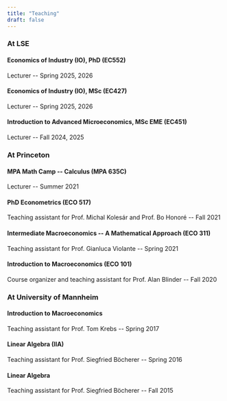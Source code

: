 ```yaml
---
title: "Teaching"
draft: false
---
```


### At LSE

#### Economics of Industry (IO), PhD (EC552)
Lecturer -- Spring 2025, 2026

#### Economics of Industry (IO), MSc (EC427)
Lecturer -- Spring 2025, 2026

#### Introduction to Advanced Microeconomics, MSc EME (EC451)
Lecturer -- Fall 2024, 2025 

### At Princeton

#### MPA Math Camp -- Calculus (MPA 635C)
Lecturer -- Summer 2021

#### PhD Econometrics (ECO 517)
Teaching assistant for Prof. Michal Kolesár and Prof. Bo Honoré -- Fall 2021

#### Intermediate Macroeconomics -- A Mathematical Approach (ECO 311)
Teaching assistant for Prof. Gianluca Violante -- Spring 2021

#### Introduction to Macroeconomics (ECO 101)
Course organizer and teaching assistant for Prof. Alan Blinder -- Fall 2020


### At University of Mannheim


#### Introduction to Macroeconomics 
Teaching assistant for Prof. Tom Krebs -- Spring 2017

#### Linear Algebra (IIA)
Teaching assistant for Prof. Siegfried Böcherer -- Spring 2016

#### Linear Algebra
Teaching assistant for Prof. Siegfried Böcherer -- Fall 2015


<!-- 
At Princeton, I have taught Graduate Econometrics (ECO 517), as well as Intermediate Macroeconomics (ECO 313) and Introduction to Macroeconomics (ECO 101), for which I also acted as course organizer. 

I was also the instructor for the School of Policy and International Affairs MPA Math Camp (MPA 635C).

During my time at Mannheim I also taught Introduction to Macroeconomics, as well as Linear Algebra for Math and Computer Science students. -->